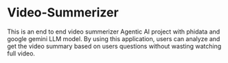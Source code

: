 # Video-Summerizer
This is an end to end video summerizer Agentic AI project with phidata and google gemini LLM model. By using this application, users can analyze and get the video summary based on users questions without wasting watching full video.
